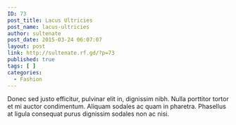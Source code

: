 ```yaml
---
ID: 73
post_title: Lacus Ultricies
post_name: lacus-ultricies
author: sultenate
post_date: 2015-03-24 06:07:07
layout: post
link: http://sultenate.rf.gd/?p=73
published: true
tags: [ ]
categories:
  - Fashion
---
```

Donec sed justo efficitur, pulvinar elit in, dignissim nibh. Nulla porttitor tortor et mi auctor condimentum. Aliquam sodales ac quam in pharetra. Phasellus at ligula consequat purus dignissim sodales non ac nisi.